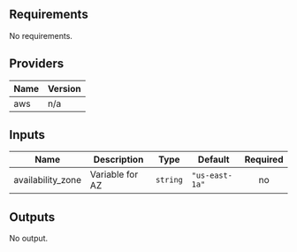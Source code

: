 ## Requirements

No requirements.

## Providers

| Name | Version |
|------|---------|
| aws | n/a |

## Inputs

| Name | Description | Type | Default | Required |
|------|-------------|------|---------|:--------:|
| availability\_zone | Variable for AZ | `string` | `"us-east-1a"` | no |

## Outputs

No output.
